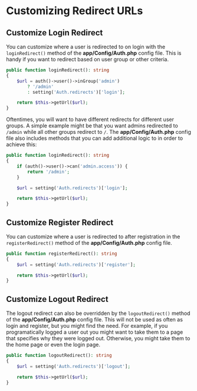 # Customizing Redirect URLs

## Customize Login Redirect

You can customize where a user is redirected to on login with the `loginRedirect()` method of the **app/Config/Auth.php** config file. This is handy if you want to redirect based on user group or other criteria.

```php
public function loginRedirect(): string
{
    $url = auth()->user()->inGroup('admin')
        ? '/admin'
        : setting('Auth.redirects')['login'];

    return $this->getUrl($url);
}
```

Oftentimes, you will want to have different redirects for different user groups. A simple example
might be that you want admins redirected to `/admin` while all other groups redirect to `/`.
The **app/Config/Auth.php** config file also includes methods that you can add additional logic to in order to
achieve this:

```php
public function loginRedirect(): string
{
    if (auth()->user()->can('admin.access')) {
        return '/admin';
    }

    $url = setting('Auth.redirects')['login'];

    return $this->getUrl($url);
}
```

## Customize Register Redirect

You can customize where a user is redirected to after registration in the `registerRedirect()` method of the **app/Config/Auth.php** config file.

```php
public function registerRedirect(): string
{
    $url = setting('Auth.redirects')['register'];

    return $this->getUrl($url);
}
```

## Customize Logout Redirect

The logout redirect can also be overridden by the `logoutRedirect()` method of the **app/Config/Auth.php** config file. This will not be used as often as login and register, but you might find the need. For example, if you programatically logged a user out you might want to take them to a page that specifies why they were logged out. Otherwise, you might take them to the home page or even the login page.

```php
public function logoutRedirect(): string
{
    $url = setting('Auth.redirects')['logout'];

    return $this->getUrl($url);
}
```
